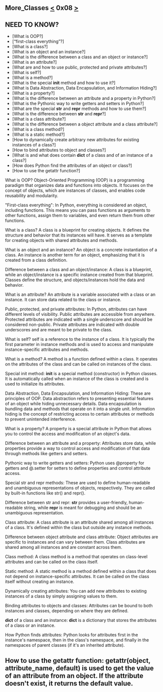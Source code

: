 More_Classes
[<](https://github.com/TheeKingZa/alx-higher_level_programming/tree/master/0x07-python-test_driven_development/README.md) 0x08 [>](https://github.com/TheeKingZa/alx-higher_level_programming/tree/master/0x09-python-everything_is_object/README.md)
---

NEED TO KNOW?
-------------
* [What is OOP?]
* [“first-class everything”?]
* [What is a class?]
* [What is an object and an instance?]
* [What is the difference between a class and an object or instance?]
* [What is an attribute?]
* [What are and how to use public, protected and private attributes?]
* [What is self?]
* [What is a method?]
* [What is the special __init__ method and how to use it?]
* [What is Data Abstraction, Data Encapsulation, and Information Hiding?]
* [What is a property?]
* [What is the difference between an attribute and a property in Python?]
* [What is the Pythonic way to write getters and setters in Python?]
* [What are the special __str__ and __repr__ methods and how to use them?]
* [What is the difference between __str__ and __repr__?]
* [What is a class attribute?]
* [What is the difference between a object attribute and a class attribute?]
* [What is a class method?]
* [What is a static method?]
* [How to dynamically create arbitrary new attributes for existing instances of a class?]
* [How to bind attributes to object and classes?]
* [What is and what does contain __dict__ of a class and of an instance of a class?]
* [How does Python find the attributes of an object or class?]
* [How to use the getattr function?]



What is OOP? Object-Oriented Programming (OOP) is a programming paradigm that organizes data and functions into objects. It focuses on the concept of objects, which are instances of classes, and enables code reusability and modularity.

"First-class everything": In Python, everything is considered an object, including functions. This means you can pass functions as arguments to other functions, assign them to variables, and even return them from other functions.

What is a class? A class is a blueprint for creating objects. It defines the structure and behavior that its instances will have. It serves as a template for creating objects with shared attributes and methods.

What is an object and an instance? An object is a concrete instantiation of a class. An instance is another term for an object, emphasizing that it is created from a class definition.

Difference between a class and an object/instance: A class is a blueprint, while an object/instance is a specific instance created from that blueprint. Classes define the structure, and objects/instances hold the data and behavior.

What is an attribute? An attribute is a variable associated with a class or an instance. It can store data related to the class or instance.

Public, protected, and private attributes: In Python, attributes can have different levels of visibility. Public attributes are accessible from anywhere. Protected attributes are indicated with a single underscore and should be considered non-public. Private attributes are indicated with double underscores and are meant to be private to the class.

What is self? self is a reference to the instance of a class. It is typically the first parameter in instance methods and is used to access and manipulate instance-specific attributes and methods.

What is a method? A method is a function defined within a class. It operates on the attributes of the class and can be called on instances of the class.

Special init method: __init__ is a special method (constructor) in Python classes. It is automatically called when an instance of the class is created and is used to initialize its attributes.

Data Abstraction, Data Encapsulation, and Information Hiding: These are principles of OOP. Data abstraction refers to presenting essential features of an object while hiding unnecessary details. Data encapsulation is bundling data and methods that operate on it into a single unit. Information hiding is the concept of restricting access to certain attributes or methods to prevent unintended interference.

What is a property? A property is a special attribute in Python that allows you to control the access and modification of an object's data.

Difference between an attribute and a property: Attributes store data, while properties provide a way to control access and modification of that data through methods like getters and setters.

Pythonic way to write getters and setters: Python uses @property for getters and @<attribute>.setter for setters to define properties and control attribute access.

Special str and repr methods: These are used to define human-readable and unambiguous representations of objects, respectively. They are called by built-in functions like str() and repr().

Difference between str and repr: __str__ provides a user-friendly, human-readable string, while __repr__ is meant for debugging and should be an unambiguous representation.

Class attribute: A class attribute is an attribute shared among all instances of a class. It's defined within the class but outside any instance methods.

Difference between object attribute and class attribute: Object attributes are specific to instances and can vary between them. Class attributes are shared among all instances and are constant across them.

Class method: A class method is a method that operates on class-level attributes and can be called on the class itself.

Static method: A static method is a method defined within a class that does not depend on instance-specific attributes. It can be called on the class itself without creating an instance.

Dynamically creating attributes: You can add new attributes to existing instances of a class by simply assigning values to them.

Binding attributes to objects and classes: Attributes can be bound to both instances and classes, depending on where they are defined.

__dict__ of a class and an instance: __dict__ is a dictionary that stores the attributes of a class or an instance.

How Python finds attributes: Python looks for attributes first in the instance's namespace, then in the class's namespace, and finally in the namespaces of parent classes (if it's an inherited attribute).

How to use the getattr function: getattr(object, attribute_name, default) is used to get the value of an attribute from an object. If the attribute doesn't exist, it returns the default value.
-------------------------------------------

